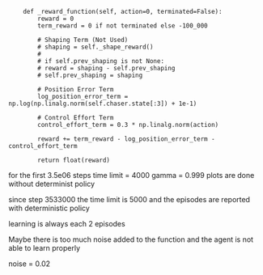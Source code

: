 ```{python}
    def _reward_function(self, action=0, terminated=False):
        reward = 0
        term_reward = 0 if not terminated else -100_000

        # Shaping Term (Not Used)
        # shaping = self._shape_reward()
        #
        # if self.prev_shaping is not None:
        # reward = shaping - self.prev_shaping
        # self.prev_shaping = shaping

        # Position Error Term
        log_position_error_term = np.log(np.linalg.norm(self.chaser.state[:3]) + 1e-1)

        # Control Effort Term
        control_effort_term = 0.3 * np.linalg.norm(action)

        reward += term_reward - log_position_error_term - control_effort_term

        return float(reward)

```

for the first 3.5e06 steps time limit = 4000
gamma = 0.999
plots are done without determinist policy

since step 3533000 the time limit is 5000
and the episodes are reported with deterministic policy


learning is always each 2 episodes



Maybe there is too much noise added to the function and the agent is not able to learn properly

noise = 0.02